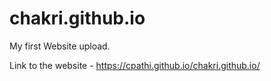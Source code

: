 # chakri.github.io

My first Website upload.

Link to the website - https://cpathi.github.io/chakri.github.io/
